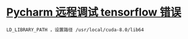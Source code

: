 # [Pycharm 远程调试 tensorflow 错误](https://www.cnblogs.com/helloyy/p/7890158.html)
`LD_LIBRARY_PATH ，设置路径 /usr/local/cuda-8.0/lib64`
